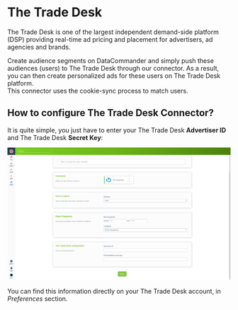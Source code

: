 # The Trade Desk

The Trade Desk is one of the largest independent demand-side platform (DSP) providing real-time ad pricing and placement for advertisers, ad agencies and brands.

Create audience segments on DataCommander and simply push these audiences (users) to The Trade Desk through our connector. As a result, you can then create personalized ads for these users on The Trade Desk platform.\
This connector uses the cookie-sync process to match users.

## How to configure The Trade Desk Connector?

It is quite simple, you just have to enter your The Trade Desk **Advertiser ID** and The Trade Desk **Secret Key**:

![](<../../../../.gitbook/assets/image (4) (1).png>)

You can find this information directly on your The Trade Desk account, in _Preferences_ section.

